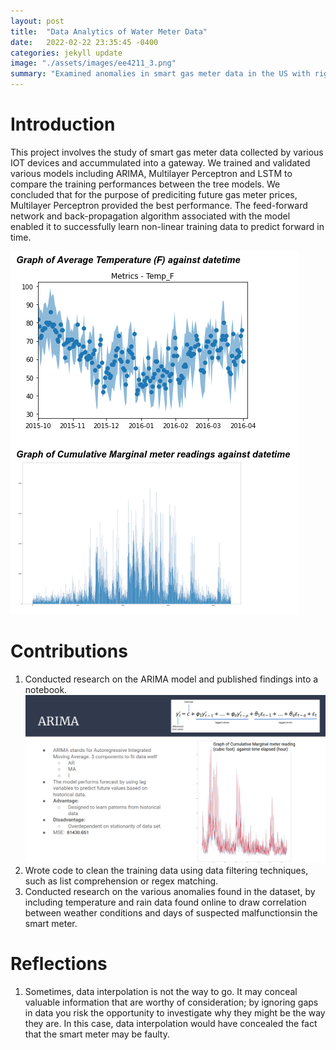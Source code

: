```yaml
---
layout: post
title:  "Data Analytics of Water Meter Data"
date:   2022-02-22 23:35:45 -0400
categories: jekyll update
image: "./assets/images/ee4211_3.png"
summary: "Examined anomalies in smart gas meter data in the US with rigorous prediction models."
---
```


# Introduction
This project involves the study of smart gas meter data collected by various IOT devices and accummulated into a gateway. We trained and validated various models including ARIMA, Multilayer Perceptron and LSTM to compare the training performances between the tree models. We concluded that for the purpose of prediciting future gas meter prices, Multilayer Perceptron provided the best performance. The feed-forward network and back-propagation algorithm associated with the model enabled it to successfully learn non-linear training data to predict forward in time.

![Data analysis of smart meter data](/assets/images/ee4211_1.png)

# Contributions
1. Conducted research on the ARIMA model and published findings into a notebook. 
![Data analysis of smart meter data](/assets/images/ee4211_4.png)
1. Wrote code to clean the training data using data filtering techniques, such as list comprehension or regex matching.
1. Conducted research on the various anomalies found in the dataset, by including temperature and rain data found online to draw correlation between weather conditions and days of suspected malfunctionsin the smart meter.

# Reflections
1. Sometimes, data interpolation is not the way to go. It may conceal valuable information that are worthy of consideration; by ignoring gaps in data you risk the opportunity to investigate why they might be the way they are. In this case, data interpolation would have concealed the fact that the smart meter may be faulty.
